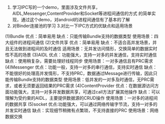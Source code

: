 1. 学习IPC写的一个demo，里面涉及文件共享，AIDL,Messenger,ContentProvider和Socket等进程间通信的方式
的简单实现，通过这个demo，对android的进程间通信有了基本的了解
2. 对Binder连接池的学习
3.对比一下IPC方式的优缺点和适用场景

(1)Bundle
 优点：简单易用  缺点：只能传输Bundle支持的数据类型 使用场景：四大组件的进程间通信
(2)文件共享
 优点：简单易用  缺点：不适合高并发场景，并且无法做到进程间的及时通信 适用场景：无并发访问情形，交换简单的数据实时性不高的场景
(3)AIDL
 优点：功能强大，支持一对多的并发通信，支持实时通信
 缺点：使用稍复杂，需要处理好线程同步
 使用场景：一对多通信且有PRC需求
(4)Messenger
优点：功能一般，支持一对多的串行通信，支持实时通信
缺点：不能很好的处理高并发情形，不支持PRC，数据通过Message进行传输，因此只能传输Bundle支持的数据类型
使用场景：低并发的一对多及时通信，无PRC需求，或者无须要返回结果的PRC需求
(4)ContentProvider
优点：在数据源访问方面功能强大，支持一对多并发数据共享，可通过call方法扩展其他操作
缺点：可以理解为受约束的AIDL，主要提供数据源的CRUD操作
使用场景：一对多的进程间的数据共享
(5)socket
优点:功能强大，可以通过网络传输字节流，支持一对多的并发实时通信
缺点：实现细节稍微有点繁琐，不支持直接的PRC
使用场景：网络数据交换